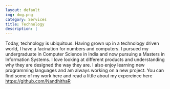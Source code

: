 ```yaml
---
layout: default
img: dog.png
category: Services
title: Technology
description: |
---
```

  Today, technology is ubiquitous. Having grown up in a technology driven world, I have a facination for numbers and computers. I pursued my undergraduate in Computer Science in India and now pursuing a Masters in Information Systems. I love looking at different products and understanding why they are designed the way they are. I also enjoy learning new programming languages and am always working on a new project. 
  You can find some of my work here and read a little about my expereince here https://github.com/NandhithaR
